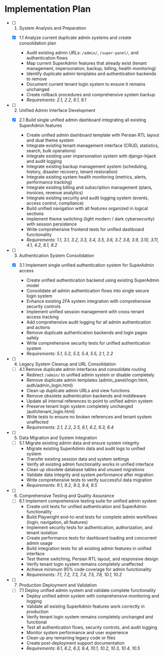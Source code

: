 # Implementation Plan

- [ ] 1. System Analysis and Preparation



  - [x] 1.1 Analyze current duplicate admin systems and create consolidation plan











    - Audit existing admin URLs: `/admin/`, `/super-panel/`, and authentication flows
    - Map current SuperAdmin features that already exist (tenant management, impersonation, backup, billing, health monitoring)
    - Identify duplicate admin templates and authentication backends to remove
    - Document current tenant login system to ensure it remains unchanged
    - Create rollback procedures and comprehensive system backup
    - _Requirements: 2.1, 2.2, 6.1, 9.1_

- [ ] 2. Unified Admin Interface Development
  - [x] 2.1 Build single unified admin dashboard integrating all existing SuperAdmin features





    - Create unified admin dashboard template with Persian RTL layout and dual theme system
    - Integrate existing tenant management interface (CRUD, statistics, search, bulk operations)
    - Integrate existing user impersonation system with django-hijack and audit logging
    - Integrate existing backup management system (scheduling, history, disaster recovery, tenant restoration)
    - Integrate existing system health monitoring (metrics, alerts, performance tracking)
    - Integrate existing billing and subscription management (plans, invoices, revenue analytics)
    - Integrate existing security and audit logging system (events, access control, compliance)
    - Build unified navigation with all features organized in logical sections
    - Implement theme switching (light modern / dark cybersecurity) with session persistence
    - Write comprehensive frontend tests for unified dashboard functionality
    - _Requirements: 1.1, 3.1, 3.2, 3.3, 3.4, 3.5, 3.6, 3.7, 3.8, 3.9, 3.10, 3.11, 4.1, 4.2, 8.1, 8.2_

- [ ] 3. Authentication System Consolidation
  - [x] 3.1 Implement single unified authentication system for SuperAdmin access





    - Create unified authentication backend using existing SuperAdmin model
    - Consolidate all admin authentication flows into single secure login system
    - Enhance existing 2FA system integration with comprehensive security controls
    - Implement unified session management with cross-tenant access tracking
    - Add comprehensive audit logging for all admin authentication and actions
    - Remove duplicate authentication backends and login pages safely
    - Write comprehensive security tests for unified authentication system
    - _Requirements: 5.1, 5.2, 5.3, 5.4, 5.5, 2.1, 2.2_

- [ ] 4. Legacy System Cleanup and URL Consolidation
  - [ ] 4.1 Remove duplicate admin interfaces and consolidate routing
    - Redirect `/admin/` to unified admin system or disable completely
    - Remove duplicate admin templates (admin_panel/login.html, auth/admin_login.html)
    - Clean up duplicate admin URLs and view functions
    - Remove obsolete authentication backends and middleware
    - Update all internal references to point to unified admin system
    - Preserve tenant login system completely unchanged (auth/tenant_login.html)
    - Write tests to ensure no broken references and tenant system unaffected
    - _Requirements: 2.1, 2.2, 2.5, 6.1, 6.2, 6.3, 6.4_

- [ ] 5. Data Migration and System Integration
  - [ ] 5.1 Migrate existing admin data and ensure system integrity
    - Migrate existing SuperAdmin data and audit logs to unified system
    - Transfer existing session data and system settings
    - Verify all existing admin functionality works in unified interface
    - Clean up obsolete database tables and unused migrations
    - Validate data integrity and system performance after migration
    - Write comprehensive tests to verify successful data migration
    - _Requirements: 9.1, 9.2, 9.3, 9.4, 9.5_

- [ ] 6. Comprehensive Testing and Quality Assurance
  - [ ] 6.1 Implement comprehensive testing suite for unified admin system
    - Create unit tests for unified authentication and SuperAdmin functionality
    - Build Playwright end-to-end tests for complete admin workflows (login, navigation, all features)
    - Implement security tests for authentication, authorization, and tenant isolation
    - Create performance tests for dashboard loading and concurrent admin usage
    - Build integration tests for all existing admin features in unified interface
    - Test theme switching, Persian RTL layout, and responsive design
    - Verify tenant login system remains completely unaffected
    - Achieve minimum 95% code coverage for admin functionality
    - _Requirements: 7.1, 7.2, 7.3, 7.4, 7.5, 7.6, 10.1, 10.2_

- [ ] 7. Production Deployment and Validation
  - [ ] 7.1 Deploy unified admin system and validate complete functionality
    - Deploy unified admin system with comprehensive monitoring and logging
    - Validate all existing SuperAdmin features work correctly in production
    - Verify tenant login system remains completely unchanged and functional
    - Test all authentication flows, security controls, and audit logging
    - Monitor system performance and user experience
    - Clean up any remaining legacy code or files
    - Create post-deployment support documentation
    - _Requirements: 6.1, 6.2, 6.3, 6.4, 10.1, 10.2, 10.3, 10.4, 10.5_